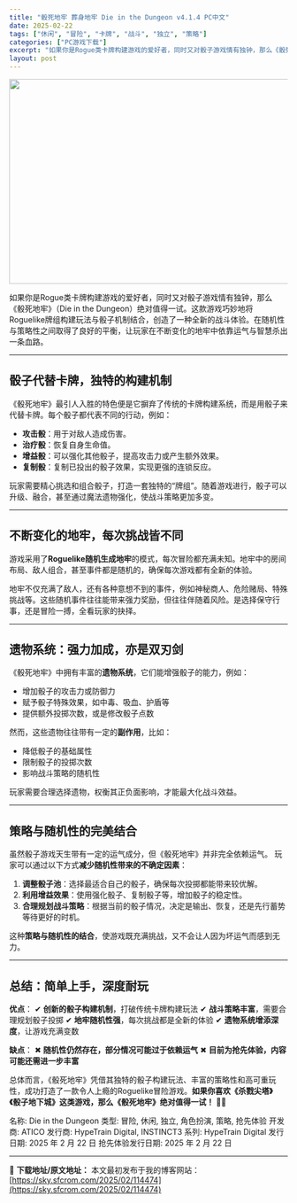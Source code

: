 ```yaml
---
title: "骰死地牢 葬身地牢 Die in the Dungeon v4.1.4 PC中文"
date: 2025-02-22
tags: ["休闲", "冒险", "卡牌", "战斗", "独立", "策略"]
categories: ["PC游戏下载"]
excerpt: "如果你是Rogue类卡牌构建游戏的爱好者，同时又对骰子游戏情有独钟，那么《骰死地牢》（Die in the Dungeon）绝对值得一试。这款游戏巧妙地将Roguelike牌组构建玩法与骰子机制结合，创造了一种全新的战斗体验。在随机性与策略性之间取得了良好的平衡，让玩家在不断变化的地牢中依靠运气与智&hellip;"
layout: post
---
```


<img class="aligncenter size-full wp-image-114475" src="https://sky.sfcrom.com/wp-content/uploads/2025/02/2025022208294250.webp" alt="" width="660" height="370" />

如果你是Rogue类卡牌构建游戏的爱好者，同时又对骰子游戏情有独钟，那么《骰死地牢》（Die in the Dungeon）绝对值得一试。这款游戏巧妙地将Roguelike牌组构建玩法与骰子机制结合，创造了一种全新的战斗体验。在随机性与策略性之间取得了良好的平衡，让玩家在不断变化的地牢中依靠运气与智慧杀出一条血路。

<hr />

<h2><strong>骰子代替卡牌，独特的构建机制</strong></h2>
《骰死地牢》最引人入胜的特色便是它摒弃了传统的卡牌构建系统，而是用骰子来代替卡牌。每个骰子都代表不同的行动，例如：
<ul>
 	<li><strong>攻击骰</strong>：用于对敌人造成伤害。</li>
 	<li><strong>治疗骰</strong>：恢复自身生命值。</li>
 	<li><strong>增益骰</strong>：可以强化其他骰子，提高攻击力或产生额外效果。</li>
 	<li><strong>复制骰</strong>：复制已投出的骰子效果，实现更强的连锁反应。</li>
</ul>
玩家需要精心挑选和组合骰子，打造一套独特的“牌组”。随着游戏进行，骰子可以升级、融合，甚至通过魔法遗物强化，使战斗策略更加多变。

<hr />

<h2><strong>不断变化的地牢，每次挑战皆不同</strong></h2>
游戏采用了<strong>Roguelike随机生成地牢</strong>的模式，每次冒险都充满未知。地牢中的房间布局、敌人组合，甚至事件都是随机的，确保每次游戏都有全新的体验。

地牢不仅充满了敌人，还有各种意想不到的事件，例如神秘商人、危险赌局、特殊挑战等。这些随机事件往往能带来强力奖励，但往往伴随着风险。是选择保守行事，还是冒险一搏，全看玩家的抉择。

<hr />

<h2><strong>遗物系统：强力加成，亦是双刃剑</strong></h2>
《骰死地牢》中拥有丰富的<strong>遗物系统</strong>，它们能增强骰子的能力，例如：
<ul>
 	<li>增加骰子的攻击力或防御力</li>
 	<li>赋予骰子特殊效果，如中毒、吸血、护盾等</li>
 	<li>提供额外投掷次数，或是修改骰子点数</li>
</ul>
然而，这些遗物往往带有一定的<strong>副作用</strong>，比如：
<ul>
 	<li>降低骰子的基础属性</li>
 	<li>限制骰子的投掷次数</li>
 	<li>影响战斗策略的随机性</li>
</ul>
玩家需要合理选择遗物，权衡其正负面影响，才能最大化战斗效益。

<hr />

<h2><strong>策略与随机性的完美结合</strong></h2>
虽然骰子游戏天生带有一定的运气成分，但《骰死地牢》并非完全依赖运气。
玩家可以通过以下方式<strong>减少随机性带来的不确定因素</strong>：
<ol>
 	<li><strong>调整骰子池</strong>：选择最适合自己的骰子，确保每次投掷都能带来较优解。</li>
 	<li><strong>利用增益效果</strong>：使用强化骰子、复制骰子等，增加骰子的稳定性。</li>
 	<li><strong>合理规划战斗策略</strong>：根据当前的骰子情况，决定是输出、恢复，还是先行蓄势等待更好的时机。</li>
</ol>
这种<strong>策略与随机性的结合</strong>，使游戏既充满挑战，又不会让人因为坏运气而感到无力。

<hr />

<h2><strong>总结：简单上手，深度耐玩</strong></h2>
<strong>优点</strong>： ✔ <strong>创新的骰子构建机制</strong>，打破传统卡牌构建玩法
✔ <strong>战斗策略丰富</strong>，需要合理规划骰子投掷
✔ <strong>地牢随机性强</strong>，每次挑战都是全新的体验
✔ <strong>遗物系统增添深度</strong>，让游戏充满变数

<strong>缺点</strong>： ✖ <strong>随机性仍然存在，部分情况可能过于依赖运气</strong>
✖ <strong>目前为抢先体验，内容可能还需进一步丰富</strong>

总体而言，《骰死地牢》凭借其独特的骰子构建玩法、丰富的策略性和高可重玩性，成功打造了一款令人上瘾的Roguelike冒险游戏。<strong>如果你喜欢《杀戮尖塔》《骰子地下城》这类游戏，那么《骰死地牢》绝对值得一试！</strong> 🎲💀

名称: Die in the Dungeon
类型: 冒险, 休闲, 独立, 角色扮演, 策略, 抢先体验
开发商: ATICO
发行商: HypeTrain Digital, INSTINCT3
系列: HypeTrain Digital
发行日期: 2025 年 2 月 22 日
抢先体验发行日期: 2025 年 2 月 22 日

---
📖 **下载地址/原文地址：** 本文最初发布于我的博客网站：[https://sky.sfcrom.com/2025/02/114474](https://sky.sfcrom.com/2025/02/114474)
